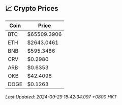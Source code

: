 ## 📈 Crypto Prices

| Coin | Price |
| ---- | ----- |
| BTC | $65509.3906 |
| ETH | $2643.0461 |
| BNB | $595.3486 |
| CRV | $0.2980 |
| ARB | $0.6353 |
| OKB | $42.4096 |
| DOGE | $0.1263 |

_Last Updated: 2024-09-29 18:42:34.097 +0800 HKT_